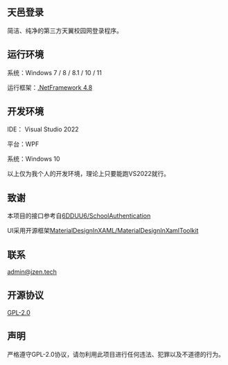 ## 天邑登录

简洁、纯净的第三方天翼校园网登录程序。

## 运行环境

系统：Windows 7 / 8 / 8.1 / 10 / 11

运行框架：[.NetFramework 4.8](https://dotnet.microsoft.com/download/dotnet-framework/thank-you/net48-chs)

## 开发环境

IDE： Visual Studio 2022

平台：WPF

系统：Windows 10

以上仅为我个人的开发环境，理论上只要能跑VS2022就行。

## 致谢

本项目的接口参考自[6DDUU6/SchoolAuthentication](https://github.com/6DDUU6/SchoolAuthentication)

UI采用开源框架[MaterialDesignInXAML/MaterialDesignInXamlToolkit](https://github.com/MaterialDesignInXAML/MaterialDesignInXamlToolkit)

## 联系

admin@jzen.tech

## 开源协议

[GPL-2.0](https://github.com/OJZen/FckESC/blob/master/LICENSE)

## 声明

严格遵守GPL-2.0协议，请勿利用此项目进行任何违法、犯罪以及不道德的行为。
